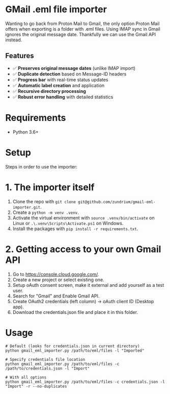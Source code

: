 # GMail .eml file importer

Wanting to go back from Proton Mail to Gmail, the only option Proton Mail offers when exporting is a folder with .eml files.
Using IMAP sync in Gmail ignores the original message date. Thankfully we can use the Gmail API instead.

## Features

- ✅ **Preserves original message dates** (unlike IMAP import)
- ✅ **Duplicate detection** based on Message-ID headers
- ✅ **Progress bar** with real-time status updates
- ✅ **Automatic label creation** and application
- ✅ **Recursive directory processing**
- ✅ **Robust error handling** with detailed statistics

# Requirements
- Python 3.6+

# Setup
Steps in order to use the importer:

# 1. The importer itself
1. Clone the repo with  `git clone git@github.com/zundrium/gmail-eml-importer.git`.
2. Create a `python -m venv .venv`.
3. Activate the virtual environment with `source .venv/bin/activate` on Linux or `.\.venv\Scripts\Activate.ps1` on Windows.
4. Install the packages with `pip install -r requirements.txt`.

# 2. Getting access to your own Gmail API
1. Go to https://console.cloud.google.com/.
2. Create a new project or select existing one.
3. Setup oAuth consent screen, make it external and add yourself as a test user.
4. Search for "Gmail" and Enable Gmail API.
5. Create OAuth2 credentials (left column) -> oAuth client ID (Desktop app).
6. Download the credentials.json file and place it in this folder.

# Usage
```
# Default (looks for credentials.json in current directory)
python gmail_eml_importer.py /path/to/eml/files -l "Imported"

# Specify credentials file location
python gmail_eml_importer.py /path/to/eml/files -c /path/to/credentials.json -l "Import"

# With all options
python gmail_eml_importer.py /path/to/eml/files -c credentials.json -l "Import" -r --no-duplicates
```